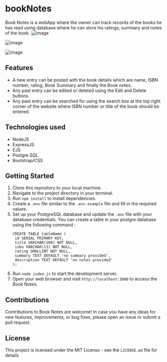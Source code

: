 # bookNotes
Book Notes is a webApp where the owner can track records of the books he has read using database where he can store his ratings, summary and notes of the book.
![image](https://github.com/ujjwi/bookNotes/assets/131232351/9cff212a-dc03-45bb-80b5-a5be5581bf45)

![image](https://github.com/ujjwi/bookNotes/assets/131232351/9eede5ed-ecc2-481c-8ac2-3e82e007b7ad)

![image](https://github.com/ujjwi/bookNotes/assets/131232351/e29ac8cf-e060-4d02-af14-7d3d3f7dbdef)


## Features

* A new entry can be posted with the book details which are name, ISBN number, rating, Book Summary and finally the Book notes. 
* Any past entry can be edited or deleted using the Edit and Delete buttons.
* Any past entry can be searched for using the search box at the top right corner of the website where ISBN number or title of the book should be entered.

## Technologies used

* NodeJS
* ExpressJS
* EJS
* Postgre SQL
* Bootstrap/CSS

## Getting Started

1. Clone this repository to your local machine.
2. Navigate to the project directory in your terminal.
3. Run `npm install` to install dependencies.
4. Create a `.env` file similar to the `.env.example` file and fill in the required values.
5. Set up your PostgreSQL database and update the `.env` file with your database credentials.
   You can create a table in your postgre database using the following command :
   ```
   CREATE TABLE tableName (
    id SERIAL PRIMARY KEY,
    title VARCHAR(100) NOT NULL,
    isbn VARCHAR(13) NOT NULL,
    rating SMALLINT NOT NULL,
    summary TEXT DEFAULT 'no summary provided',
    description TEXT DEFAULT 'no notes provided'
   );
   ```
7. Run `node index.js` to start the development server.
8. Open your web browser and visit `http://localhost:3000` to access the Book Notes.

## Contributions

Contributions to Book Notes are welcome! In case you have any ideas for new features, improvements, or bug fixes, please open an issue or submit a pull request.

## License

This project is licensed under the MIT License - see the `LICENSE.md` file for details

